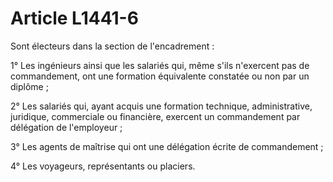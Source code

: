 # Article L1441-6

Sont électeurs dans la section de l'encadrement :

1° Les ingénieurs ainsi que les salariés qui, même s'ils n'exercent pas de commandement, ont une formation équivalente constatée ou non par un diplôme ;

2° Les salariés qui, ayant acquis une formation technique, administrative, juridique, commerciale ou financière, exercent un commandement par délégation de l'employeur ;

3° Les agents de maîtrise qui ont une délégation écrite de commandement ;

4° Les voyageurs, représentants ou placiers.